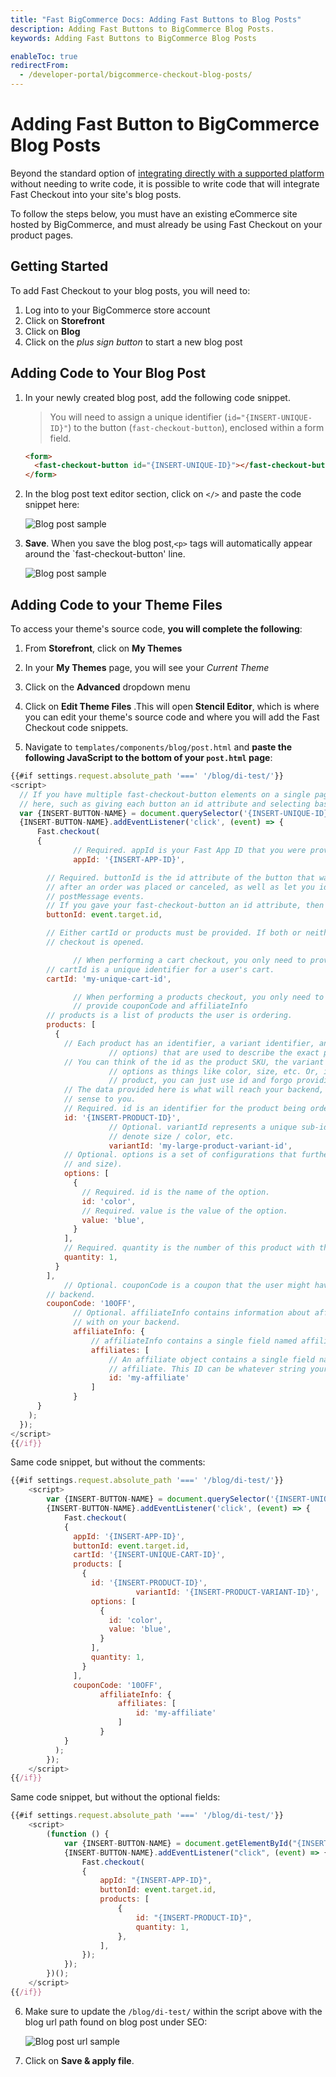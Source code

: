 ```yaml
---
title: "Fast BigCommerce Docs: Adding Fast Buttons to Blog Posts"
description: Adding Fast Buttons to BigCommerce Blog Posts.
keywords: Adding Fast Buttons to BigCommerce Blog Posts

enableToc: true
redirectFrom:
  - /developer-portal/bigcommerce-checkout-blog-posts/
---
```


# Adding Fast Button to BigCommerce Blog Posts

Beyond the standard option of [integrating directly with a supported platform](/developer-portal/for-developers/platforms/) without needing to write code, it is possible to write code that will integrate Fast Checkout into your site's blog posts.

To follow the steps below, you must have an existing eCommerce site hosted by BigCommerce, and must already be using Fast Checkout on your product pages.

## Getting Started

To add Fast Checkout to your blog posts, you will need to:

1. Log into to your BigCommerce store account
2. Click on **Storefront**
3. Click on **Blog**
4. Click on the _plus sign button_ to start a new blog post

## Adding Code to Your Blog Post

1. In your newly created blog post, add the following code snippet.

   > You will need to assign a unique identifier (`id="{INSERT-UNIQUE-ID}"`) to the button (`fast-checkout-button`), enclosed within a form field.

   ```html
   <form>
     <fast-checkout-button id="{INSERT-UNIQUE-ID}"></fast-checkout-button>
   </form>
   ```

2. In the blog post text editor section, click on `</>` and paste the code snippet here:

   ![Blog post sample](images/blog_post1.png)

3. **Save**. When you save the blog post,`<p>` tags will automatically appear around the `fast-checkout-button' line.

   ![Blog post sample](images/blog_post2.png)

## Adding Code to your Theme Files

To access your theme's source code, **you will complete the following**:

1. From **Storefront**, click on **My Themes**

2. In your **My Themes** page, you will see your _Current Theme_

3. Click on the **Advanced** dropdown menu

4. Click on **Edit Theme Files** .This will open **Stencil Editor**, which is where you can edit your theme's source code and where you will add the Fast Checkout code snippets.

5. Navigate to `templates/components/blog/post.html` and **paste the following JavaScript to the bottom of your `post.html` page**:

```javascript
{{#if settings.request.absolute_path '===' '/blog/di-test/'}}
<script>
  // If you have multiple fast-checkout-button elements on a single page, you'll want to use a more specific selector
  // here, such as giving each button an id attribute and selecting based off of that.
  var {INSERT-BUTTON-NAME} = document.querySelector('{INSERT-UNIQUE-ID}');
  {INSERT-BUTTON-NAME}.addEventListener('click', (event) => {
      Fast.checkout(
      {
              // Required. appId is your Fast App ID that you were provided during seller onboarding.
              appId: '{INSERT-APP-ID}',

        // Required. buttonId is the id attribute of the button that was clicked
        // after an order was placed or canceled, as well as let you identify which button was clicked when listening for
        // postMessage events.
        // If you gave your fast-checkout-button an id attribute, then you can just use event.target.id here.
        buttonId: event.target.id,

        // Either cartId or products must be provided. If both or neither are provided, an error will be thrown before
        // checkout is opened.

              // When performing a cart checkout, you only need to provide buttonId and cartId.
        // cartId is a unique identifier for a user's cart.
        cartId: 'my-unique-cart-id',

              // When performing a products checkout, you only need to provide buttonId and products. You can also optionally
              // provide couponCode and affiliateInfo
        // products is a list of products the user is ordering.
        products: [
          {
            // Each product has an identifier, a variant identifier, and, optionally, a set of configurations (called
                      // options) that are used to describe the exact product being ordered.
            // You can think of the id as the product SKU, the variant ID as a sub-identifier to the product, and the
                      // options as things like color, size, etc. Or, if your product identifiers already define exactly one
                      // product, you can just use id and forgo providing options.
            // The data provided here is what will reach your backend, so describe your products however makes the most
            // sense to you.
            // Required. id is an identifier for the product being ordered
            id: '{INSERT-PRODUCT-ID}',
                      // Optional. variantId represents a unique sub-identifier for this product. These are sometimes used to
                      // denote size / color, etc.
                      variantId: 'my-large-product-variant-id',
            // Optional. options is a set of configurations that further describe the product being ordered (e.g. color
            // and size).
            options: [
              {
                // Required. id is the name of the option.
                id: 'color',
                // Required. value is the value of the option.
                value: 'blue',
              }
            ],
            // Required. quantity is the number of this product with these configurations being ordered.
            quantity: 1,
          }
        ],
            // Optional. couponCode is a coupon that the user might have entered that you would like to pass on to your
        // backend.
        couponCode: '10OFF',
              // Optional. affiliateInfo contains information about affiliates that you would like to attribute this purchase
              // with on your backend.
              affiliateInfo: {
                  // affiliateInfo contains a single field named affiliates, that is an array of affiliate objects.
                  affiliates: [
                      // An affiliate object contains a single field named id, which is a unique identifier associated with this
                      // affiliate. This ID can be whatever string your system is prepared to interpret.
                      id: 'my-affiliate'
                  ]
              }
      }
    );
  });
</script>
{{/if}}
```

Same code snippet, but without the comments:

```javascript
{{#if settings.request.absolute_path '===' '/blog/di-test/'}}
    <script>
        var {INSERT-BUTTON-NAME} = document.querySelector('{INSERT-UNIQUE-ID}');
        {INSERT-BUTTON-NAME}.addEventListener('click', (event) => {
            Fast.checkout(
            {
              appId: '{INSERT-APP-ID}',
              buttonId: event.target.id,
              cartId: '{INSERT-UNIQUE-CART-ID}',
              products: [
                {
                  id: '{INSERT-PRODUCT-ID}',
                            variantId: '{INSERT-PRODUCT-VARIANT-ID}',
                  options: [
                    {
                      id: 'color',
                      value: 'blue',
                    }
                  ],
                  quantity: 1,
                }
              ],
              couponCode: '10OFF',
                    affiliateInfo: {
                        affiliates: [
                            id: 'my-affiliate'
                        ]
                    }
            }
          );
        });
    </script>
{{/if}}
```

Same code snippet, but without the optional fields:

```javascript
{{#if settings.request.absolute_path '===' '/blog/di-test/'}}
    <script>
    	(function () {
            var {INSERT-BUTTON-NAME} = document.getElementById("{INSERT-UNIQUE-ID}");
            {INSERT-BUTTON-NAME}.addEventListener("click", (event) => {
            	Fast.checkout(
                {
	    			appId: "{INSERT-APP-ID}",
            	    buttonId: event.target.id,
            	    products: [
                        {
                            id: "{INSERT-PRODUCT-ID}",
                            quantity: 1,
                        },
         			],
        		});
        	});
        })();
    </script>
{{/if}}
```

6. Make sure to update the `/blog/di-test/` within the script above with the blog url path found on blog post under SEO:

   ![Blog post url sample](images/blog_post_url.png)

7. Click on **Save & apply file**.
